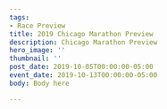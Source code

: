 ```yaml
---
tags:
- Race Preview
title: 2019 Chicago Marathon Preview
description: Chicago Marathon Preview
hero_image: ''
thumbnail: ''
post_date: 2019-10-05T00:00:00-05:00
event_date: 2019-10-13T00:00:00-05:00
body: Body here

---
```

